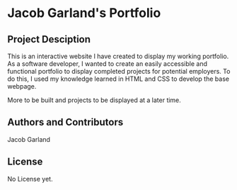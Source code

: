 # Jacob Garland's Portfolio

## Project Desciption

This is an interactive website I have created to display my working portfolio. As a software developer, I wanted to create an easily accessible and functional portfolio to display completed projects for potential employers. To do this, I used my knowledge learned in HTML and CSS to develop the base webpage. 

More to be built and projects to be displayed at a later time.

## Authors and Contributors

Jacob Garland

## License

No License yet.